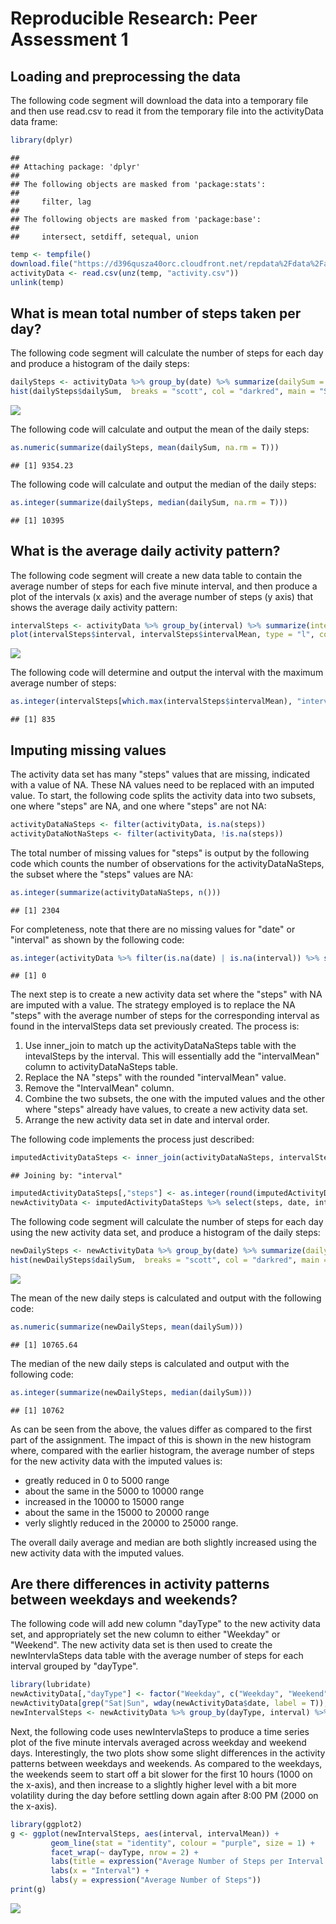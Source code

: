 # Reproducible Research: Peer Assessment 1


## Loading and preprocessing the data

The following code segment will download the data into a temporary file and then use read.csv to read it from the temporary file into the activityData data frame: 

```r
library(dplyr)
```

```
## 
## Attaching package: 'dplyr'
## 
## The following objects are masked from 'package:stats':
## 
##     filter, lag
## 
## The following objects are masked from 'package:base':
## 
##     intersect, setdiff, setequal, union
```

```r
temp <- tempfile()
download.file("https://d396qusza40orc.cloudfront.net/repdata%2Fdata%2Factivity.zip",temp)
activityData <- read.csv(unz(temp, "activity.csv"))
unlink(temp)
```

## What is mean total number of steps taken per day?

The following code segment will calculate the number of steps for each day and produce a histogram of the daily steps:

```r
dailySteps <- activityData %>% group_by(date) %>% summarize(dailySum = sum(steps, na.rm = T))
hist(dailySteps$dailySum,  breaks = "scott", col = "darkred", main = "Steps Taken per Day", xlab = "Daily Steps")
```

![](PA1_template_files/figure-html/makeHist-1.png) 

The following code will calculate and output the mean of the daily steps:

```r
as.numeric(summarize(dailySteps, mean(dailySum, na.rm = T))) 
```

```
## [1] 9354.23
```

The following code will calculate and output the median of the daily steps:

```r
as.integer(summarize(dailySteps, median(dailySum, na.rm = T)))
```

```
## [1] 10395
```

## What is the average daily activity pattern?

The following code segment will create a new data table to contain the average number of steps for each five minute interval, and then produce a plot of the intervals (x axis) and the average number of steps (y axis) that shows the average daily activity pattern:    

```r
intervalSteps <- activityData %>% group_by(interval) %>% summarize(intervalMean = mean(steps, na.rm = T))
plot(intervalSteps$interval, intervalSteps$intervalMean, type = "l", col = "blue", main = "Average Number of Steps per Interval", xlab = "5 Minute Intervals", ylab = "Average Number of Steps")
```

![](PA1_template_files/figure-html/plotIntervalSteps-1.png) 

The following code will determine and output the interval with the maximum average number of steps:

```r
as.integer(intervalSteps[which.max(intervalSteps$intervalMean), "interval"])
```

```
## [1] 835
```

## Imputing missing values

The activity data set has many "steps" values that are missing, indicated with a value of NA. These NA values need to be replaced with an imputed value. To start, the following code splits the activity data into two subsets, one where "steps" are NA, and one where "steps" are not NA:  

```r
activityDataNaSteps <- filter(activityData, is.na(steps))
activityDataNotNaSteps <- filter(activityData, !is.na(steps))
```

The total number of missing values for "steps" is output by the following code which counts the number of observations for the activityDataNaSteps, the subset where the "steps" values are NA:

```r
as.integer(summarize(activityDataNaSteps, n()))
```

```
## [1] 2304
```

For completeness, note that there are no missing values for "date" or "interval" as shown by the following code: 

```r
as.integer(activityData %>% filter(is.na(date) | is.na(interval)) %>% summarize(n())) 
```

```
## [1] 0
```

The next step is to create a new activity data set where the "steps" with NA are imputed with a value. The strategy employed is to replace the NA "steps" with the average number of steps for the corresponding interval as found in the intervalSteps data set previously created. The process is: 

1. Use inner_join to match up the activityDataNaSteps table with the intevalSteps by the interval. This will essentially add the "intervalMean" column to activityDataNaSteps table. 
2. Replace the NA "steps" with the rounded "intervalMean" value. 
3. Remove the "IntervalMean" column.
4. Combine the two subsets, the one with the imputed values and the other where "steps" already have values, to create a new activity data set.
5. Arrange the new activity data set in date and interval order. 

The following code implements the process just described:  

```r
imputedActivityDataSteps <- inner_join(activityDataNaSteps, intervalSteps)
```

```
## Joining by: "interval"
```

```r
imputedActivityDataSteps[,"steps"] <- as.integer(round(imputedActivityDataSteps[,"intervalMean"]))
newActivityData <- imputedActivityDataSteps %>% select(steps, date, interval) %>% union(activityDataNotNaSteps) %>% arrange(date, interval) 
```

The following code segment will calculate the number of steps for each day using the new activity data set, and produce a histogram of the daily steps: 

```r
newDailySteps <- newActivityData %>% group_by(date) %>% summarize(dailySum = sum(steps))
hist(newDailySteps$dailySum,  breaks = "scott", col = "darkred", main = "Steps Taken per Day", xlab = "Daily Steps")
```

![](PA1_template_files/figure-html/makeNewHist-1.png) 

The mean of the new daily steps is calculated and output with the following code:

```r
as.numeric(summarize(newDailySteps, mean(dailySum))) 
```

```
## [1] 10765.64
```

The median of the new daily steps is calculated and output with the following code:

```r
as.integer(summarize(newDailySteps, median(dailySum)))
```

```
## [1] 10762
```

As can be seen from the above, the values differ as compared to the first part of the assignment. The impact of this is shown in the new histogram where, compared with the earlier histogram, the average number of steps for the new activity data with the imputed values is:

* greatly reduced in 0 to 5000 range
* about the same in the 5000 to 10000 range
* increased in the 10000 to 15000 range
* about the same in the 15000 to 20000 range
* verly slightly reduced in the 20000 to 25000 range.

The overall daily average and median are both slightly increased using the new activity data with the imputed values. 

## Are there differences in activity patterns between weekdays and weekends?

The following code will add new column "dayType" to the new activity data set, and appropriately set the new column to either "Weekday" or "Weekend". The new activity data set is then used to create the newIntervlaSteps data table with the average number of steps for each interval grouped by "dayType".  

```r
library(lubridate)
newActivityData[,"dayType"] <- factor("Weekday", c("Weekday", "Weekend")) 
newActivityData[grep("Sat|Sun", wday(newActivityData$date, label = T)),"dayType"] <- as.factor("Weekend")
newIntervalSteps <- newActivityData %>% group_by(dayType, interval) %>% summarize(intervalMean = mean(steps))
```

Next, the following code uses newIntervlaSteps to produce a time series plot of the five minute intervals averaged across weekday and weekend days. Interestingly, the two plots show some slight differences in the activity patterns between weekdays and weekends. As compared to the weekdays, the weekends seem to start off a bit slower for the first 10 hours (1000 on the x-axis), and then increase to a slightly higher level with a bit more volatility during the day before settling down again after 8:00 PM (2000 on the x-axis).     

```r
library(ggplot2)
g <- ggplot(newIntervalSteps, aes(interval, intervalMean)) + 
         geom_line(stat = "identity", colour = "purple", size = 1) +
         facet_wrap(~ dayType, nrow = 2) +
         labs(title = expression("Average Number of Steps per Interval for Weekday vs Weekend Days")) +
         labs(x = "Interval") +
         labs(y = expression("Average Number of Steps"))  
print(g)
```

![](PA1_template_files/figure-html/plotNewIntervalSteps-1.png) 

